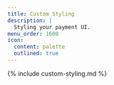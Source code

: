 ```yaml
---
title: Custom Styling
description: |
  Styling your payment UI.
menu_order: 1600
icon:
  content: palette
  outlined: true
---
```


{% include custom-styling.md %}
